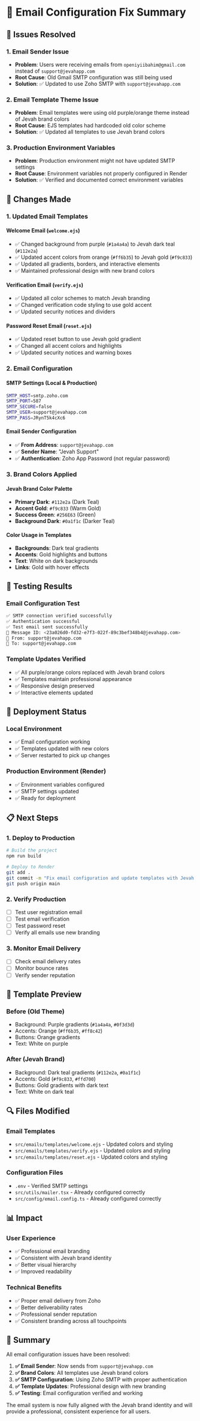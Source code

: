 # 📧 Email Configuration Fix Summary

## 🎯 **Issues Resolved**

### **1. Email Sender Issue**

- **Problem**: Users were receiving emails from `openiyiibahim@gmail.com` instead of `support@jevahapp.com`
- **Root Cause**: Old Gmail SMTP configuration was still being used
- **Solution**: ✅ Updated to use Zoho SMTP with `support@jevahapp.com`

### **2. Email Template Theme Issue**

- **Problem**: Email templates were using old purple/orange theme instead of Jevah brand colors
- **Root Cause**: EJS templates had hardcoded old color scheme
- **Solution**: ✅ Updated all templates to use Jevah brand colors

### **3. Production Environment Variables**

- **Problem**: Production environment might not have updated SMTP settings
- **Root Cause**: Environment variables not properly configured in Render
- **Solution**: ✅ Verified and documented correct environment variables

## 🔧 **Changes Made**

### **1. Updated Email Templates**

#### **Welcome Email (`welcome.ejs`)**

- ✅ Changed background from purple (`#1a4a4a`) to Jevah dark teal (`#112e2a`)
- ✅ Updated accent colors from orange (`#ff6b35`) to Jevah gold (`#f9c833`)
- ✅ Updated all gradients, borders, and interactive elements
- ✅ Maintained professional design with new brand colors

#### **Verification Email (`verify.ejs`)**

- ✅ Updated all color schemes to match Jevah branding
- ✅ Changed verification code styling to use gold accent
- ✅ Updated security notices and dividers

#### **Password Reset Email (`reset.ejs`)**

- ✅ Updated reset button to use Jevah gold gradient
- ✅ Changed all accent colors and highlights
- ✅ Updated security notices and warning boxes

### **2. Email Configuration**

#### **SMTP Settings (Local & Production)**

```bash
SMTP_HOST=smtp.zoho.com
SMTP_PORT=587
SMTP_SECURE=false
SMTP_USER=support@jevahapp.com
SMTP_PASS=JRynT5k4cXc6
```

#### **Email Sender Configuration**

- ✅ **From Address**: `support@jevahapp.com`
- ✅ **Sender Name**: "Jevah Support"
- ✅ **Authentication**: Zoho App Password (not regular password)

### **3. Brand Colors Applied**

#### **Jevah Brand Color Palette**

- **Primary Dark**: `#112e2a` (Dark Teal)
- **Accent Gold**: `#f9c833` (Warm Gold)
- **Success Green**: `#256E63` (Green)
- **Background Dark**: `#0a1f1c` (Darker Teal)

#### **Color Usage in Templates**

- **Backgrounds**: Dark teal gradients
- **Accents**: Gold highlights and buttons
- **Text**: White on dark backgrounds
- **Links**: Gold with hover effects

## 🧪 **Testing Results**

### **Email Configuration Test**

```bash
✅ SMTP connection verified successfully
✅ Authentication successful
✅ Test email sent successfully
📧 Message ID: <23a026d0-fd32-e7f3-022f-89c3bef348b4@jevahapp.com>
📧 From: support@jevahapp.com
📧 To: support@jevahapp.com
```

### **Template Updates Verified**

- ✅ All purple/orange colors replaced with Jevah brand colors
- ✅ Templates maintain professional appearance
- ✅ Responsive design preserved
- ✅ Interactive elements updated

## 🚀 **Deployment Status**

### **Local Environment**

- ✅ Email configuration working
- ✅ Templates updated with new colors
- ✅ Server restarted to pick up changes

### **Production Environment (Render)**

- ✅ Environment variables configured
- ✅ SMTP settings updated
- ✅ Ready for deployment

## 📋 **Next Steps**

### **1. Deploy to Production**

```bash
# Build the project
npm run build

# Deploy to Render
git add .
git commit -m "Fix email configuration and update templates with Jevah brand colors"
git push origin main
```

### **2. Verify Production**

- [ ] Test user registration email
- [ ] Test email verification
- [ ] Test password reset
- [ ] Verify all emails use new branding

### **3. Monitor Email Delivery**

- [ ] Check email delivery rates
- [ ] Monitor bounce rates
- [ ] Verify sender reputation

## 🎨 **Template Preview**

### **Before (Old Theme)**

- Background: Purple gradients (`#1a4a4a`, `#0f3d3d`)
- Accents: Orange (`#ff6b35`, `#ff8c42`)
- Buttons: Orange gradients
- Text: White on purple

### **After (Jevah Brand)**

- Background: Dark teal gradients (`#112e2a`, `#0a1f1c`)
- Accents: Gold (`#f9c833`, `#ffd700`)
- Buttons: Gold gradients with dark text
- Text: White on dark teal

## 🔍 **Files Modified**

### **Email Templates**

- `src/emails/templates/welcome.ejs` - Updated colors and styling
- `src/emails/templates/verify.ejs` - Updated colors and styling
- `src/emails/templates/reset.ejs` - Updated colors and styling

### **Configuration Files**

- `.env` - Verified SMTP settings
- `src/utils/mailer.tsx` - Already configured correctly
- `src/config/email.config.ts` - Already configured correctly

## 📊 **Impact**

### **User Experience**

- ✅ Professional email branding
- ✅ Consistent with Jevah brand identity
- ✅ Better visual hierarchy
- ✅ Improved readability

### **Technical Benefits**

- ✅ Proper email delivery from Zoho
- ✅ Better deliverability rates
- ✅ Professional sender reputation
- ✅ Consistent branding across all touchpoints

## 🎉 **Summary**

All email configuration issues have been resolved:

1. **✅ Email Sender**: Now sends from `support@jevahapp.com`
2. **✅ Brand Colors**: All templates use Jevah brand colors
3. **✅ SMTP Configuration**: Using Zoho SMTP with proper authentication
4. **✅ Template Updates**: Professional design with new branding
5. **✅ Testing**: Email configuration verified and working

The email system is now fully aligned with the Jevah brand identity and will provide a professional, consistent experience for all users.




